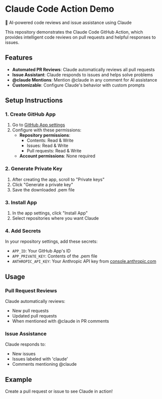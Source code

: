 # Claude Code Action Demo

🤖 AI-powered code reviews and issue assistance using Claude

This repository demonstrates the Claude Code GitHub Action, which provides intelligent code reviews on pull requests and helpful responses to issues.

## Features

- **Automated PR Reviews**: Claude automatically reviews all pull requests
- **Issue Assistant**: Claude responds to issues and helps solve problems
- **@claude Mentions**: Mention @claude in any comment for AI assistance
- **Customizable**: Configure Claude's behavior with custom prompts

## Setup Instructions

### 1. Create GitHub App

1. Go to [GitHub App settings](https://github.com/settings/apps/new)
2. Configure with these permissions:
   - **Repository permissions**:
     - Contents: Read & Write
     - Issues: Read & Write
     - Pull requests: Read & Write
   - **Account permissions**: None required

### 2. Generate Private Key

1. After creating the app, scroll to "Private keys"
2. Click "Generate a private key"
3. Save the downloaded .pem file

### 3. Install App

1. In the app settings, click "Install App"
2. Select repositories where you want Claude

### 4. Add Secrets

In your repository settings, add these secrets:
- `APP_ID`: Your GitHub App's ID
- `APP_PRIVATE_KEY`: Contents of the .pem file
- `ANTHROPIC_API_KEY`: Your Anthropic API key from [console.anthropic.com](https://console.anthropic.com)

## Usage

### Pull Request Reviews

Claude automatically reviews:
- New pull requests
- Updated pull requests
- When mentioned with @claude in PR comments

### Issue Assistance

Claude responds to:
- New issues
- Issues labeled with 'claude'
- Comments mentioning @claude

## Example

Create a pull request or issue to see Claude in action!

